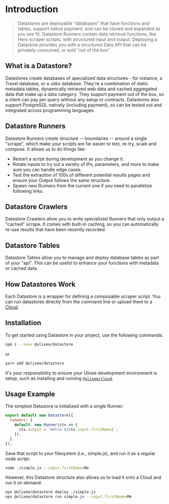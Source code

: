 # Introduction

> Datastores are deployable "databases" that have functions and tables, support native payment, and can be cloned and expanded as you see fit. Datastore Runners contain data retrieval functions, like Hero scraper scripts, with structured input and output. Deploying a Datastore provides you with a structured Data API that can be privately consumed, or sold "out of the box".

## What is a Datastore?

Datastores create databases of specialized data structures - for instance, a Travel database, or a Jobs database. They're a combination of static metadata tables, dynamically retrieved web data and cached aggregated data that make up a data category. They support payment out of the box, so a client can pay per query without any setup or contracts. Datastores also support PostgreSQL natively (including payment), so can be tested out and integrated across programming languages.

## Datastore Runners

Datastore Runners create structure -- boundaries -- around a single "scrape", which make your scripts are far easier to test, re-try, scale and compose. It allows us to do things like:

- Restart a script during development as you change it.
- Rotate inputs to try out a variety of IPs, parameters, and more to make sure you can handle edge cases.
- Test the extraction of 100s of different potential results pages and ensure your Output follows the same structure.
- Spawn new Runners from the current one if you need to parallelize following links.

## Datastore Crawlers

Datastore Crawlers allow you to write specialized Runners that only output a "cached" scrape. It comes with built-in caching, so you can automatically re-use results that have been recently recorded.

## Datastore Tables

Datastore Tables allow you to manage and deploy database tables as part of your "api". This can be useful to enhance your functions with metadata or cached data.

## How Datastores Work

Each Datastore is a wrapper for defining a composable scraper script. You can run datastores directly from the command line or upload them to a [Cloud](https://ulixee.org/docs/cloud).

## Installation

To get started using Datastore in your project, use the following commands:

```bash
npm i --save @ulixee/datastore
```

or

```bash
yarn add @ulixee/datastore
```

It's your responsibility to ensure your Ulixee development environment is setup, such as installing and running [`@ulixee/cloud`](https://ulixee.org/docs/cloud).

## Usage Example

The simplest Datastore is initialized with a single Runner:

```js
export default new Datastore({
  runners: {
    default: new Runner(ctx => {
      ctx.output = `Hello ${ctx.input.firstName}`;
    }),
  },
});
```

Save that script to your filesystem (i.e., simple.js), and run it as a regular node script:

```bash
node ./simple.js --input.firstName=Me
```

However, this Datastore structure also allows us to load it onto a Cloud and run it on demand:

```bash
npx @ulixee/datastore deploy ./simple.js
npx @ulixee/datastore run simple.js --input.firstName=Me

```
